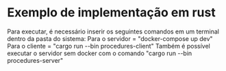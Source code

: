 # Exemplo de implementação em rust
Para executar, é necessário inserir os seguintes comandos em um terminal dentro da pasta do sistema:
Para o servidor = "docker-compose up dev"
Para o cliente = "cargo run --bin procedures-client"
Também é possível executar o servidor sem docker com o comando "cargo run --bin procedures-server"